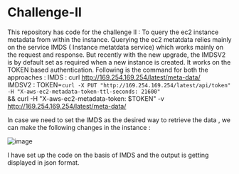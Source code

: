 # Challenge-II
 This repository has code for the challenge II : To query the ec2 instance metadata from within the instance.
 Querying the ec2 metatdata relies mainly on the service IMDS ( Instance metatdata service) which works mainly on the request and response.
 But recently with the new upgrade, the IMDSV2 is by default set as required when a new instance is created.
 It works on the TOKEN based authentication.
 Following is the command for both the approaches :
 IMDS : 
 curl http://169.254.169.254/latest/meta-data/    
 IMDSV2 :
 TOKEN=`curl -X PUT "http://169.254.169.254/latest/api/token" -H "X-aws-ec2-metadata-token-ttl-seconds: 21600"` \
&& curl -H "X-aws-ec2-metadata-token: $TOKEN" -v http://169.254.169.254/latest/meta-data/   

In case we need to set the IMDS as the desired way to retrieve the data , we can make the following changes in the instance : 

![image](https://github.com/tinak08/Challenge-II/assets/20789670/12830636-64d4-48f4-9777-9396eedd571f)


I have set up the code on the basis of IMDS and the output is getting displayed in json format.
